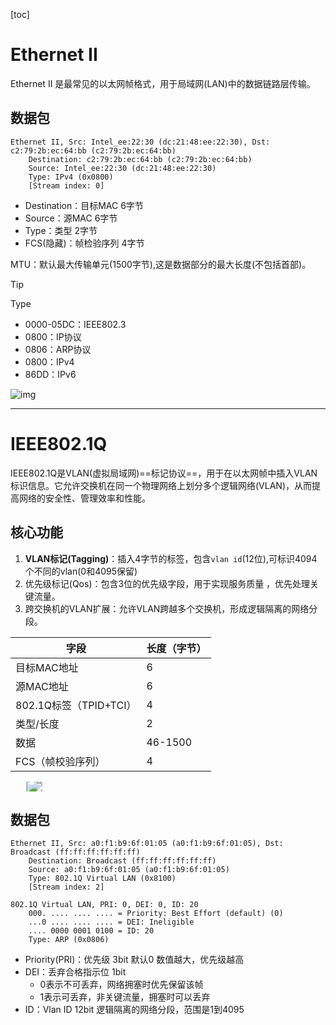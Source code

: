 [toc]

# Ethernet II

Ethernet II 是最常见的以太网帧格式，用于局域网(LAN)中的数据链路层传输。

## 数据包

~~~ apl
Ethernet II, Src: Intel_ee:22:30 (dc:21:48:ee:22:30), Dst: c2:79:2b:ec:64:bb (c2:79:2b:ec:64:bb)
    Destination: c2:79:2b:ec:64:bb (c2:79:2b:ec:64:bb)
    Source: Intel_ee:22:30 (dc:21:48:ee:22:30)
    Type: IPv4 (0x0800)
    [Stream index: 0]
~~~

* Destination：目标MAC  6字节
* Source：源MAC  6字节
* Type：类型  2字节
* FCS(隐藏)：帧检验序列 4字节

MTU：默认最大传输单元(1500字节),这是数据部分的最大长度(不包括首部)。

> [!tip]
>
> Type
>
> * 0000-05DC：IEEE802.3
> * 0800：IP协议
> * 0806：ARP协议
> * 0800：IPv4
> * 86DD：IPv6

![img](https://img2023.cnblogs.com/blog/1727351/202308/1727351-20230807094256282-968267180.png)

----

# IEEE802.1Q

IEEE802.1Q是VLAN(虚拟局域网)==标记协议==，用于在以太网帧中插入VLAN标识信息。它允许交换机在同一个物理网络上划分多个逻辑网络(VLAN)，从而提高网络的安全性、管理效率和性能。

## 核心功能

1. **VLAN标记(Tagging)**：插入4字节的标签，包含`vlan id`(12位),可标识4094个不同的vlan(0和4095保留)
2. 优先级标记(Qos)：包含3位的优先级字段，用于实现服务质量 ，优先处理关键流量。
3. 跨交换机的VLAN扩展：允许VLAN跨越多个交换机，形成逻辑隔离的网络分段。

| 字段                   | 长度（字节） |
| ---------------------- | ------------ |
| 目标MAC地址            | 6            |
| 源MAC地址              | 6            |
| 802.1Q标签（TPID+TCI） | 4            |
| 类型/长度              | 2            |
| 数据                   | 46-1500      |
| FCS（帧校验序列）      | 4            |

<div style="overflow:hidden;"><img style="scale:1.6;margin-left:30px" src="https://s3.ananas.chaoxing.com/sv-w8/doc/d2/6a/83/6e165092000eee6e31f3edde0c58ac9e/thumb/65.png"></div>

## 数据包

~~~ apl
Ethernet II, Src: a0:f1:b9:6f:01:05 (a0:f1:b9:6f:01:05), Dst: Broadcast (ff:ff:ff:ff:ff:ff)
    Destination: Broadcast (ff:ff:ff:ff:ff:ff)
    Source: a0:f1:b9:6f:01:05 (a0:f1:b9:6f:01:05)
    Type: 802.1Q Virtual LAN (0x8100)
    [Stream index: 2]

802.1Q Virtual LAN, PRI: 0, DEI: 0, ID: 20
    000. .... .... .... = Priority: Best Effort (default) (0)
    ...0 .... .... .... = DEI: Ineligible
    .... 0000 0001 0100 = ID: 20
    Type: ARP (0x0806)
~~~

* Priority(PRI)：优先级 3bit 默认0 数值越大，优先级越高
* DEI：丢弃合格指示位 1bit 
  * 0表示不可丢弃，网络拥塞时优先保留该帧
  * 1表示可丢弃，非关键流量，拥塞时可以丢弃
* ID：Vlan ID 12bit 逻辑隔离的网络分段，范围是1到4095
